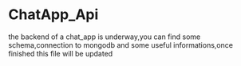 # ChatApp_Api
the backend of a chat_app is underway,you can find some schema,connection to mongodb and some useful informations,once finished this file will be updated
